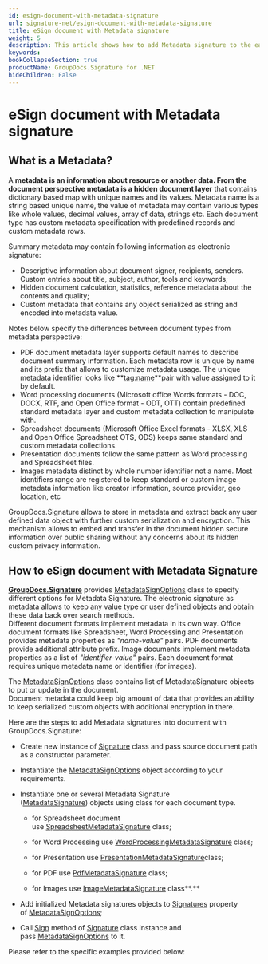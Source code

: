```yaml
---
id: esign-document-with-metadata-signature
url: signature-net/esign-document-with-metadata-signature
title: eSign document with Metadata signature
weight: 5
description: This article shows how to add Metadata signature to the each document type meta layer with different data types over with GroupDocs.Signature
keywords: 
bookCollapseSection: true
productName: GroupDocs.Signature for .NET
hideChildren: False
---
```


# eSign document with Metadata signature

## What is a Metadata?

A **metadata **is an information about resource or another data. From the document perspective **metadata** is a** hidden document layer** that contains dictionary based map with unique names and its values. Metadata name is a string based unique name, the value of metadata may contain various types like whole values, decimal values, array of data, strings etc. Each document type has custom metadata specification with predefined records and custom metadata rows.

Summary metadata may contain following information as electronic signature:

*   Descriptive information about document signer, recipients, senders. Custom entries about title, subject, author, tools and keywords;
*   Hidden document calculation, statistics, reference metadata about the contents and quality;
*   Custom metadata that contains any object serialized as string and encoded into metadata value.

Notes below specify the differences between document types from metadata perspective:

*   PDF document metadata layer supports default names to describe document summary information. Each metadata row is unique by name and its prefix that allows to customize metadata usage. The unique metadata identifier looks like **[tag:name](http://tagname)**pair with value assigned to it by default.
*   Word processing documents (Microsoft office Words formats - DOC, DOCX, RTF, and Open Office format - ODT, OTT) contain predefined standard metadata layer and custom metadata collection to manipulate with.
*   Spreadsheet documents (Microsoft Office Excel formats - XLSX, XLS and Open Office Spreadsheet OTS, ODS) keeps same standard and custom metadata collections.
*   Presentation documents follow the same pattern as Word processing and Spreadsheet files.
*   Images metadata distinct by whole number identifier not a name. Most identifiers range are registered to keep standard or custom image metadata information like creator information, source provider, geo location, etc

GroupDocs.Signature allows to store in metadata and extract back any user defined data object with further custom serialization and encryption. This mechanism allows to embed and transfer in the document hidden secure information over public sharing without any concerns about its hidden custom privacy information.

## How to eSign document with Metadata Signature

[**GroupDocs.Signature**](https://products.groupdocs.com/signature/net) provides [MetadataSignOptions](https://apireference.groupdocs.com/net/signature/groupdocs.signature.options/metadatasignoptions) class to specify different options for Metadata Signature. The electronic signature as metadata allows to keep any value type or user defined objects and obtain these data back over search methods.  
Different document formats implement metadata in its own way. Office document formats like Spreadsheet, Word Processing and Presentation provides metadata properties as *"name-value"* pairs. PDF documents provide additional attribute prefix. Image documents implement metadata properties as a list of *"identifier-value"* pairs. Each document format requires unique metadata name or identifier (for images).

The [MetadataSignOptions](https://apireference.groupdocs.com/net/signature/groupdocs.signature.options/metadatasignoptions) class contains list of MetadataSignature objects to put or update in the document.  
Document metadata could keep big amount of data that provides an ability to keep serialized custom objects with additional encryption in there. 

Here are the steps to add Metadata signatures into document with GroupDocs.Signature:

*   Create new instance of [Signature](https://apireference.groupdocs.com/net/signature/groupdocs.signature/signature) class and pass source document path as a constructor parameter.
    
*   Instantiate the [MetadataSignOptions](https://apireference.groupdocs.com/net/signature/groupdocs.signature.options/metadatasignoptions) object according to your requirements.
    
*   Instantiate one or several Metadata Signature ([MetadataSignature](https://apireference.groupdocs.com/net/signature/groupdocs.signature.domain/metadatasignature)) objects using class for each document type. 
    
    *   for Spreadsheet document use [SpreadsheetMetadataSignature](https://apireference.groupdocs.com/net/signature/groupdocs.signature.domain/spreadsheetmetadatasignature) class;
        
    *   for Word Processing use [WordProcessingMetadataSignature](https://apireference.groupdocs.com/net/signature/groupdocs.signature.domain/wordprocessingmetadatasignature) class;
        
    *   for Presentation use [PresentationMetadataSignature](https://apireference.groupdocs.com/net/signature/groupdocs.signature.domain/presentationmetadatasignature)class; 
        
    *   for PDF use [PdfMetadataSignature](https://apireference.groupdocs.com/net/signature/groupdocs.signature.domain/pdfmetadatasignature) class; 
        
    *   for Images use [ImageMetadataSignature](https://apireference.groupdocs.com/net/signature/groupdocs.signature.domain/imagemetadatasignature) class**.**
        
*   Add initialized Metadata signatures objects to [Signatures](https://apireference.groupdocs.com/net/signature/groupdocs.signature.options/metadatasignoptions/properties/signatures) property of [MetadataSignOptions](https://apireference.groupdocs.com/net/signature/groupdocs.signature.options/metadatasignoptions);  
    
*   Call [Sign](https://apireference.groupdocs.com/net/signature/groupdocs.signature/signature/methods/sign) method of [Signature](https://apireference.groupdocs.com/net/signature/groupdocs.signature/signature) class instance and pass [MetadataSignOptions](https://apireference.groupdocs.com/net/signature/groupdocs.signature.options/metadatasignoptions) to it.
    

  

Please refer to the specific examples provided below:
